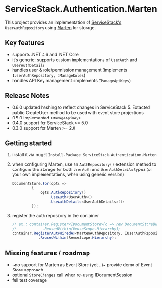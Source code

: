 ﻿# ServiceStack.Authentication.Marten

This project provides an implementation of [ServiceStack's](http://servicestack.net) ``UserAuthRepository`` using [Marten](http://jasperfx.github.io/marten/getting_started/) for storage.


## Key features

* supports .NET 4.6 and .NET Core
* it's generic: supports custom implementations of ``UserAuth`` and ``UserAuthDetails``
* handles user & role/permission management (implements ``IUserAuthRepository, IManageRoles``)
* handles API Key management (implements ``IManageApiKeys``)

## Release Notes
 * 0.6.0 updated hashing to reflect changes in ServiceStack 5. Extacted public CreateUser method to be used with event store projections
 * 0.5.0 implemented ``IManageApiKeys``
 * 0.4.0 support for ServiceStack >= 5.0
 * 0.3.0 support for Marten >= 2.0

## Getting started

1. install it via nuget ``Install-Package ServiceStack.Authentication.Marten``
2. when configuring Marten, use an ``AuthRepository()`` extension method to configure the storage for both ``UserAuth`` and ``UserAuthDetails`` types (or your own implementations, when using generic version)
   
   ```csharp
   DocumentStore.For(opts =>
            {      
                opts.AuthRepository()
                    .UseAuth<UserAuth>()
                    .UseAuthDetails<UserAuthDetails>();
            });
   ```
3. register the auth repository in the container    
    ```csharp
    // ex.: container.Register<IDocumentStore>(c => new DocumentStoreBuilder().Build())
    //            .ReusedWithin(ReuseScope.Hierarchy);
    container.RegisterAutoWiredAs<MartenAuthRepository, IUserAuthRepository>()
                .ReusedWithin(ReuseScope.Hierarchy);
    ```
    

## Missing features / roadmap
* ~no support for Marten as Event Store (yet ..)~ provide demo of Event Store approach
* optional ``StoreChanges`` call when re-using IDocumentSession
* full test coverage
